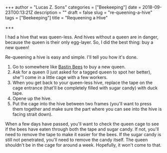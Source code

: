 +++
author = "Lucas Z. Sons"
categories = ["Beekeeping"]
date = 2018-09-23T00:13:21Z
description = ""
draft = false
slug = "re-queening-a-hive"
tags = ["Beekeeping"]
title = "Requeening a Hive"

+++

I had a hive that was queen-less. And hives without a queen are in danger, because the queen is their only egg-layer. So, I did the best thing: buy a new queen!

Re-queening a hive is easy and simple. I'll tell you how it's done.

1. Go to somewhere like [Bastin Bees]([http://www.bastinhoneybeefarm.com/](http://www.bastinhoneybeefarm.com/)) to buy a new queen.
2. Ask for a queen (I just asked for a tagged queen to spot her better), she''l come in a little cage with a few workers.
3. When you get back to your queen-less hive, replace the tape on the cage entrance (that'll be completely filled with sugar candy) with duck tape.
4. Opene up the hive.
5. Put the cage into the hive between two frames (you'll want to press them together and make sure the part where you can see into the hive is facing strait down).

When a few days have passed, you'll want to check the queen cage to see if the bees have eaten through both the tape and sugar candy. If not, you'll need to remove the tape to make it easier for the bees. If the sugar candy is still not penetrated, you'll need to remove the candy itself. The queen shouldn't be in the cage for around a week. Hopefully, it won't come to that.

